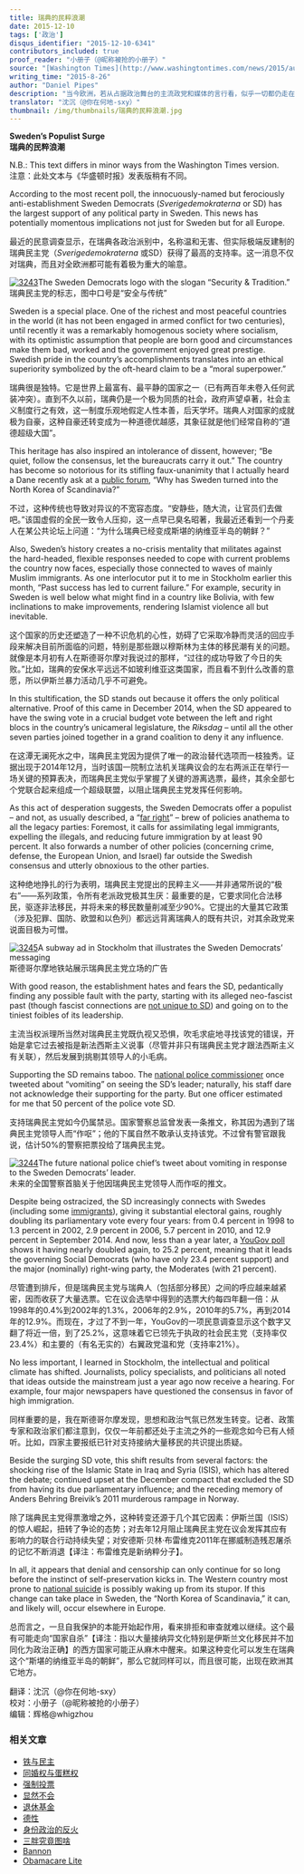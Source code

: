 ```yaml
---
title: 瑞典的民粹浪潮
date: 2015-12-10
tags: ['政治']
disqus_identifier: "2015-12-10-6341"
contributors_included: true
proof_reader: "小册子（@昵称被抢的小册子）"
source: "[Washington Times](http://www.washingtontimes.com/news/2015/aug/25/daniel-pipes-swedens-populist-surge/#.Vd0M0WN7MEw.twitter),  <http://www.danielpipes.org/16073/sweden-populist-surge>"
writing_time: "2015-8-26"
author: "Daniel Pipes"
description: "当今欧洲，若从占据政治舞台的主流政党和媒体的言行看，似乎一切都仍走在已因循了半个多世纪的老路上，然而在舞台下面，一股右翼民粹主义的暗流正在涌动，其力量远远超出它在传播环境中所发出的声音，一旦他们登上舞台，带来的变化将让许多人震惊和措手不及。"
translator: "沈沉（@你在何地-sxy）"
thumbnail: /img/thumbnails/瑞典的民粹浪潮.jpg
---
```


**Sweden’s Populist Surge**  
**瑞典的民粹浪潮**

N.B.: This text differs in minor ways from the Washington Times version.  
注意：此处文本与《华盛顿时报》发表版稍有不同。

According to the most recent poll, the innocuously-named but ferociously anti-establishment Sweden Democrats (*Sverigedemokraterna* or SD) has the largest support of any political party in Sweden. This news has potentially momentous implications not just for Sweden but for all Europe.

最近的民意调查显示，在瑞典各政治派别中，名称温和无害、但实际极端反建制的瑞典民主党（*Sverigedemokraterna* 或SD）获得了最高的支持率。这一消息不仅对瑞典，而且对全欧洲都可能有着极为重大的喻意。

[![3243](https://headsalon.org/wordpress/wp-content/uploads/2015/12/3243-300x136.jpg)](https://headsalon.org/wordpress/wp-content/uploads/2015/12/3243.jpg)The Sweden Democrats logo with the slogan “Security & Tradition.”  
瑞典民主党的标志，图中口号是“安全与传统”

Sweden is a special place. One of the richest and most peaceful countries in the world (it has not been engaged in armed conflict for two centuries), until recently it was a remarkably homogenous society where socialism, with its optimistic assumption that people are born good and circumstances make them bad, worked and the government enjoyed great prestige. Swedish pride in the country’s accomplishments translates into an ethical superiority symbolized by the oft-heard claim to be a “moral superpower.”

瑞典很是独特。它是世界上最富有、最平静的国家之一（已有两百年未卷入任何武装冲突）。直到不久以前，瑞典仍是一个极为同质的社会，政府声望卓著，社会主义制度行之有效，这一制度乐观地假定人性本善，后天学坏。瑞典人对国家的成就极为自豪，这种自豪还转变成为一种道德优越感，其象征就是他们经常自称的“道德超级大国”。

This heritage has also inspired an intolerance of dissent, however; “Be quiet, follow the consensus, let the bureaucrats carry it out.” The country has become so notorious for its stifling faux-unanimity that I actually heard a Dane recently ask at a [public forum](http://www.trykkefrihed.dk/10-ar-efter-mordet-pa-theo-van-gogh.htm), “Why has Sweden turned into the North Korea of Scandinavia?”

不过，这种传统也导致对异议的不宽容态度。“安静些，随大流，让官员们去做吧。”该国虚假的全民一致令人压抑，这一点早已臭名昭著，我最近还看到一个丹麦人在某公共论坛上问道：“为什么瑞典已经变成斯堪的纳维亚半岛的朝鲜？”

Also, Sweden’s history creates a no-crisis mentality that militates against the hard-headed, flexible responses needed to cope with current problems the country now faces, especially those connected to waves of mainly Muslim immigrants. As one interlocutor put it to me in Stockholm earlier this month, “Past success has led to current failure.” For example, security in Sweden is well below what might find in a country like Bolivia, with few inclinations to make improvements, rendering Islamist violence all but inevitable.

这个国家的历史还塑造了一种不识危机的心性，妨碍了它采取冷静而灵活的回应手段来解决目前所面临的问题，特别是那些跟以穆斯林为主体的移民潮有关的问题。就像是本月初有人在斯德哥尔摩对我说过的那样，“过往的成功导致了今日的失败。”比如，瑞典的安保水平远远不如玻利维亚这类国家，而且看不到什么改善的意愿，所以伊斯兰暴力活动几乎不可避免。

In this stultification, the SD stands out because it offers the only political alternative. Proof of this came in December 2014, when the SD appeared to have the swing vote in a crucial budget vote between the left and right blocs in the country’s unicameral legislature, the *Riksdag* – until all the other seven parties joined together in a grand coalition to deny it any influence.

在这潭无澜死水之中，瑞典民主党因为提供了唯一的政治替代选项而一枝独秀。证据出现于2014年12月，当时该国一院制立法机关瑞典议会的左右两派正在举行一场关键的预算表决，而瑞典民主党似乎掌握了关键的游离选票，最终，其余全部七个党联合起来组成一个超级联盟，以阻止瑞典民主党发挥任何影响。

As this act of desperation suggests, the Sweden Democrats offer a populist – and not, as usually described, a “[far right](http://www.danielpipes.org/15426/europe-far-right)” – brew of policies anathema to all the legacy parties: Foremost, it calls for assimilating legal immigrants, expelling the illegals, and reducing future immigration by at least 90 percent. It also forwards a number of other policies (concerning crime, defense, the European Union, and Israel) far outside the Swedish consensus and utterly obnoxious to the other parties.

这种绝地挣扎的行为表明，瑞典民主党提出的民粹主义——并非通常所说的“极右”——系列政策，令所有老派政党极其生厌：最重要的是，它要求同化合法移民，驱逐非法移民，并将未来的移民数量削减至少90%。它提出的大量其它政策（涉及犯罪、国防、欧盟和以色列）都远远背离瑞典人的既有共识，对其余政党来说面目极为可憎。

[![3245](https://headsalon.org/wordpress/wp-content/uploads/2015/12/3245-300x200.jpg)](https://headsalon.org/wordpress/wp-content/uploads/2015/12/3245.jpg)A subway ad in Stockholm that illustrates the Sweden Democrats’ messaging  
斯德哥尔摩地铁站展示瑞典民主党立场的广告

With good reason, the establishment hates and fears the SD, pedantically finding any possible fault with the party, starting with its alleged neo-fascist past (though fascist connections are [not unique to SD](http://robsten.blogspot.se/p/bruna-rotter-hos-socialdemokrater-och.html)) and going on to the tiniest foibles of its leadership.

主流当权派理所当然对瑞典民主党既仇视又恐惧，吹毛求疵地寻找该党的错误，开始是拿它过去被指是新法西斯主义说事（尽管并非只有瑞典民主党才跟法西斯主义有关联），然后发展到挑剔其领导人的小毛病。

Supporting the SD remains taboo. The [national police commissioner](https://twitter.com/dan_eliasson/status/439145935063773185) once tweeted about “vomiting” on seeing the SD’s leader; naturally, his staff dare not acknowledge their supporting for the party. But one officer estimated for me that 50 percent of the police vote SD.

支持瑞典民主党如今仍属禁忌。国家警察总监曾发表一条推文，称其因为遇到了瑞典民主党领导人而“作呕”；他的下属自然不敢承认支持该党。不过曾有警官跟我说，估计50%的警察把票投给了瑞典民主党。

[![3244](https://headsalon.org/wordpress/wp-content/uploads/2015/12/3244-300x131.jpg)](https://headsalon.org/wordpress/wp-content/uploads/2015/12/3244.jpg)The future national police chief’s tweet about vomiting in response to the Sweden Democrats’ leader.  
未来的全国警察首脑关于他因瑞典民主党领导人而作呕的推文。

Despite being ostracized, the SD increasingly connects with Swedes (including some [immigrants](http://www.gatestoneinstitute.org/6122/sweden-creative-destruction)), giving it substantial electoral gains, roughly doubling its parliamentary vote every four years: from 0.4 percent in 1998 to 1.3 percent in 2002, 2.9 percent in 2006, 5.7 percent in 2010, and 12.9 percent in September 2014. And now, less than a year later, a [YouGov poll](http://www.metro.se/nyheter/yougov-nu-ar-sd-sveriges-storsta-parti/EVHohs%21MfmMZjCjQQzJs/) shows it having nearly doubled again, to 25.2 percent, meaning that it leads the governing Social Democrats (who have only 23.4 percent support) and the major (nominally) right-wing party, the Moderates (with 21 percent).

尽管遭到排斥，但是瑞典民主党与瑞典人（包括部分移民）之间的呼应越来越紧密，因而收获了大量选票。它在议会选举中得到的选票大约每四年翻一倍：从1998年的0.4%到2002年的1.3%，2006年的2.9%，2010年的5.7%，再到2014年的12.9%。而现在，才过了不到一年，YouGov的一项民意调查显示这个数字又翻了将近一倍，到了25.2%，这意味着它已领先于执政的社会民主党（支持率仅23.4%）和主要的（有名无实的）右翼政党温和党（支持率21%）。

No less important, I learned in Stockholm, the intellectual and political climate has shifted. Journalists, policy specialists, and politicians all noted that ideas outside the mainstream just a year ago now receive a hearing. For example, four major newspapers have questioned the consensus in favor of high immigration.

同样重要的是，我在斯德哥尔摩发现，思想和政治气氛已然发生转变。记者、政策专家和政治家们都注意到，仅仅一年前都还处于主流之外的一些观念如今已有人倾听。比如，四家主要报纸已针对支持接纳大量移民的共识提出质疑。

Beside the surging SD vote, this shift results from several factors: the shocking rise of the Islamic State in Iraq and Syria (ISIS), which has altered the debate; continued upset at the December compact that excluded the SD from having its due parliamentary influence; and the receding memory of Anders Behring Breivik’s 2011 murderous rampage in Norway.

除了瑞典民主党得票激增之外，这种转变还源于几个其它因素：伊斯兰国（ISIS）的惊人崛起，扭转了争论的态势；对去年12月阻止瑞典民主党在议会发挥其应有影响力的联合行动持续失望；对安德斯·贝林·布雷维克2011年在挪威制造残忍屠杀的记忆不断消退【译注：布雷维克是新纳粹分子】。

In all, it appears that denial and censorship can only continue for so long before the instinct of self-preservation kicks in. The Western country most prone to [national suicide](http://www.danielpipes.org/15329/sweden-national-suicide) is possibly waking up from its stupor. If this change can take place in Sweden, the “North Korea of Scandinavia,” it can, and likely will, occur elsewhere in Europe.

总而言之，一旦自我保护的本能开始起作用，看来排拒和审查就难以继续。这个最有可能走向“国家自杀”【译注：指以大量接纳异文化特别是伊斯兰文化移民并不加同化为政治正确】的西方国家可能正从麻木中醒来。如果这种变化可以发生在瑞典这个“斯堪的纳维亚半岛的朝鲜”，那么它就同样可以，而且很可能，出现在欧洲其它地方。


翻译：沈沉（@你在何地-sxy）  
校对：小册子（@昵称被抢的小册子）  
编辑：辉格@whigzhou


### 相关文章

* [铁与民主](https://headsalon.org/archives/7815.html "铁与民主")
* [同婚权与蛋糕权](https://headsalon.org/archives/7813.html "同婚权与蛋糕权")
* [强制投票](https://headsalon.org/archives/7799.html "强制投票")
* [显然不会](https://headsalon.org/archives/7797.html "显然不会")
* [退休基金](https://headsalon.org/archives/7795.html "退休基金")
* [德性](https://headsalon.org/archives/7777.html "德性")
* [身份政治的反火](https://headsalon.org/archives/7643.html "身份政治的反火")
* [三胖究竟图啥](https://headsalon.org/archives/7639.html "三胖究竟图啥")
* [Bannon](https://headsalon.org/archives/7682.html "Bannon")
* [Obamacare Lite](https://headsalon.org/archives/7664.html "Obamacare Lite")
